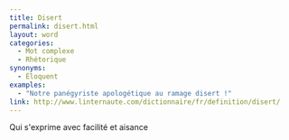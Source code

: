 ```yaml
---
title: Disert
permalink: disert.html
layout: word
categories:
  - Mot complexe
  - Rhétorique
synonyms:
  - Éloquent
examples:
  - "Notre panégyriste apologétique au ramage disert !"
link: http://www.linternaute.com/dictionnaire/fr/definition/disert/
---
```


Qui s'exprime avec facilité et aisance

